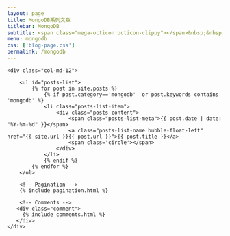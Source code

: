 ```yaml
---
layout: page
title: MongoDB系列文章
titlebar: MongoDB
subtitle: <span class="mega-octicon octicon-clippy"></span>&nbsp;&nbsp; MongoDB系列文章
menu: mongodb
css: ['blog-page.css']
permalink: /mongodb
---
```


<div class="row">

    <div class="col-md-12">

        <ul id="posts-list">
            {% for post in site.posts %}
                {% if post.category=='mongodb'  or post.keywords contains 'mongodb' %}
                <li class="posts-list-item">
                    <div class="posts-content">
                        <span class="posts-list-meta">{{ post.date | date: "%Y-%m-%d" }}</span>
                        <a class="posts-list-name bubble-float-left" href="{{ site.url }}{{ post.url }}">{{ post.title }}</a>
                        <span class='circle'></span>
                    </div>
                </li>
                {% endif %}
            {% endfor %}
        </ul> 

        <!-- Pagination -->
        {% include pagination.html %}

        <!-- Comments -->
       <div class="comment">
         {% include comments.html %}
       </div>
    </div>

</div>
<script>
    $(document).ready(function(){

        // Enable bootstrap tooltip
        $("body").tooltip({ selector: '[data-toggle=tooltip]' });

    });
</script>